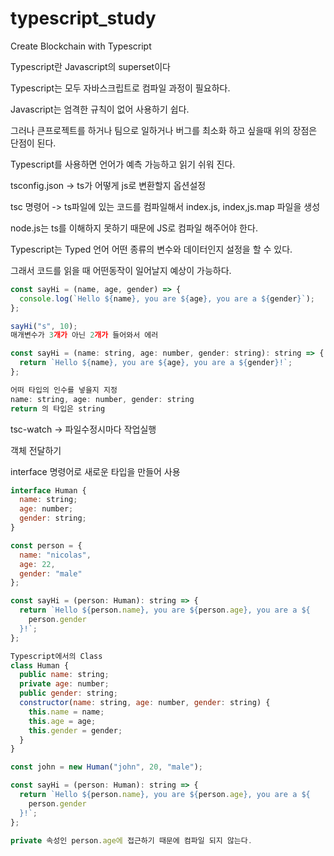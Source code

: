 # typescript_study
Create Blockchain with Typescript

Typescript란 Javascript의 superset이다

Typescript는 모두 자바스크립트로 컴파일 과정이 필요하다.

Javascript는 엄격한 규칙이 없어 사용하기 쉽다.

그러나 큰프로젝트를 하거나 팀으로 일하거나 버그를 최소화 하고 싶을때 위의 장점은 단점이 된다.

Typescript를 사용하면 언어가 예측 가능하고 읽기 쉬워 진다.

tsconfig.json -> ts가 어떻게 js로 변환할지 옵션설정

tsc 명령어 -> ts파일에 있는 코드를 컴파일해서 index.js, index,js.map 파일을 생성

node.js는 ts를 이해하지 못하기 때문에 JS로 컴파일 해주어야 한다.

Typescript는 Typed 언어 어떤 종류의 변수와 데이터인지 설정을 할 수 있다.

그래서 코드를 읽을 때 어떤동작이 일어날지 예상이 가능하다.
```javascript
const sayHi = (name, age, gender) => {
  console.log(`Hello ${name}, you are ${age}, you are a ${gender}`);
};

sayHi("s", 10);
매개변수가 3개가 아닌 2개가 들어와서 에러

const sayHi = (name: string, age: number, gender: string): string => {
  return `Hello ${name}, you are ${age}, you are a ${gender}!`;
};

어떠 타입의 인수를 넣을지 지정
name: string, age: number, gender: string
return 의 타입은 string

```

tsc-watch -> 파일수정시마다 작업실행

객체 전달하기

interface 명령어로 새로운 타입을 만들어 사용
```javascript
interface Human {
  name: string;
  age: number;
  gender: string;
}

const person = {
  name: "nicolas",
  age: 22,
  gender: "male"
};

const sayHi = (person: Human): string => {
  return `Hello ${person.name}, you are ${person.age}, you are a ${
    person.gender
  }!`;
};

Typescript에서의 Class
class Human {
  public name: string;
  private age: number;
  public gender: string;
  constructor(name: string, age: number, gender: string) {
    this.name = name;
    this.age = age;
    this.gender = gender;
  }
}

const john = new Human("john", 20, "male");

const sayHi = (person: Human): string => {
  return `Hello ${person.name}, you are ${person.age}, you are a ${
    person.gender
  }!`;
};

private 속성인 person.age에 접근하기 때문에 컴파일 되지 않는다.
```

